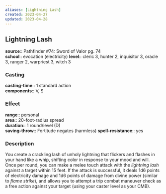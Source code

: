 ```yaml
---
aliases: [Lightning Lash]
created: 2023-04-27
updated: 2023-04-28
---
```


## Lightning Lash

**source**:: Pathfinder \#74: Sword of Valor pg. 74  
**school**:: evocation (electricity)
**level**:: cleric 3, hunter 2, inquisitor 3, oracle 3, ranger 2, warpriest 3, witch 3

### Casting

**casting-time**:: 1 standard action  
**components**:: V, S

### Effect

**range**:: personal  
**area**:: 20-foot-radius spread  
**duration**:: 1 round/level (D)  
**saving-throw**:: Fortitude negates (harmless)
**spell-resistance**:: yes

### Description

You create a crackling lash of unholy lightning that flickers and flashes in your hand like a whip, shifting color in response to your mood and will. Once per round, you can make a melee touch attack with the *lightning lash* against a target within 15 feet. If the attack is successful, it deals 1d6 points of electricity damage and 1d6 points of damage from divine power (similar to *flame strike*), and allows you to attempt a trip combat maneuver check as a free action against your target (using your caster level as your CMB).
